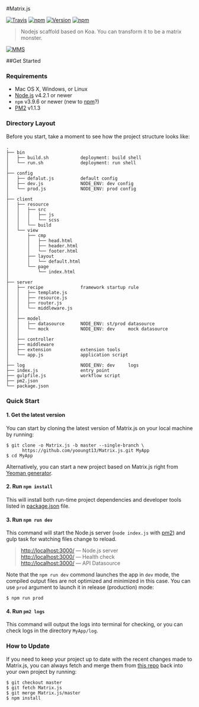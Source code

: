 #Matrix.js

[![Travis](https://img.shields.io/travis/yooungt13/Matrix.js.svg)](https://travis-ci.org/yooungt13/Matrix.js)
[![npm](https://img.shields.io/npm/dt/generator-werewolf.svg)](https://www.npmjs.com/package/generator-matrix)
[![Version](https://img.shields.io/npm/v/generator-matrix.svg)](https://www.npmjs.com/package/generator-matrix)
[![npm](https://img.shields.io/npm/l/generator-matrix.svg)]()

> Nodejs scaffold based on Koa. You can transform it to be a matrix monster.

[![MMS](http://static.hello13.net/img/mms.jpg)](http://weibo.com/MMS2015)


##Get Started

### Requirements

  * Mac OS X, Windows, or Linux
  * [Node.js](https://nodejs.org/) v4.2.1 or newer
  * `npm` v3.9.6 or newer (new to [npm](https://docs.npmjs.com/)?)
  * [PM2](http://pm2.keymetrics.io/docs/usage/quick-start/) v1.1.3


### Directory Layout

Before you start, take a moment to see how the project structure looks like:

```
.
├── bin
│   ├── build.sh            deployment: build shell
│   └── run.sh              deployment: run shell
│
├── config
│   ├── defalut.js          default config
│   ├── dev.js              NODE_ENV: dev config
│   └── prod.js             NODE_ENV: prod config
│
├── client
│   ├── resource
│   │   ├── src
│   │   │   ├── js
│   │   │   └── scss
│   │   └── build
│   └── view
│       ├── cmp
│       │   ├── head.html
│       │   ├── header.html
│       │   └── footer.html
│       ├── layout
│       │   └── default.html
│       └── page
│           └── index.html
│
├── server
│   ├── recipe              framework startup rule
│   │   ├── template.js
│   │   ├── resource.js
│   │   ├── router.js
│   │   └── middleware.js
│   │
│   ├── model
│   │   ├── datasource      NODE_ENV: st/prod datasource
│   │   └── mock            NODE_ENV: dev     mock datasource
│   │
│   ├── controller
│   ├── middleware
│   ├── extension           extension tools
│   └── app.js              application script
│
├── log                     NODE_ENV: dev     logs
├── index.js                entry point
├── gulpfile.js             workflow script
├── pm2.json
└── package.json
```

### Quick Start

#### 1. Get the latest version

You can start by cloning the latest version of Matrix.js on your
local machine by running:

```shell
$ git clone -o Matrix.js -b master --single-branch \
      https://github.com/yooungt13/Matrix.js.git MyApp
$ cd MyApp
```

Alternatively, you can start a new project based on Matrix.js right from [Yeoman generator](https://www.npmjs.com/package/generator-matrix).

#### 2. Run `npm install`

This will install both run-time project dependencies and developer tools listed
in [package.json](./package.json) file.

#### 3. Run `npm run dev`

This command will start the Node.js server (`node index.js` with [pm2](http://pm2.keymetrics.io/docs/usage/quick-start/)) and gulp task for watching files change to reload.

> [http://localhost:3000/](http://localhost:3000/) — Node.js server <br>
> [http://localhost:3000/](http://localhost:3000/teapot) — Health check<br>
> [http://localhost:3000/](http://localhost:3000/api/data) — API Datasource<br>

Note that the `npm run dev` commond launches the app in `dev` mode, the compiled output files are not optimized and minimized in this case. You can use `prod` argument to launch it in release (production) mode:

```shell
$ npm run prod
```

#### 4. Run `pm2 logs`

This command will output the logs into terminal for checking, or you can check logs in the directory `MyApp/log`.

### How to Update

If you need to keep your project up to date with the recent changes made to Matrix.js,
you can always fetch and merge them from [this repo](https://github.com/yooungt13/Matrix.js)
back into your own project by running:

```shell
$ git checkout master
$ git fetch Matrix.js
$ git merge Matrix.js/master
$ npm install
```



